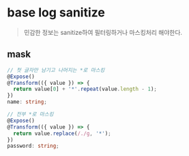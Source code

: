 # base log sanitize

> 민감한 정보는 sanitize하여 필터링하거나 마스킹처리 해야한다.

## mask

```ts
// 첫 글자만 남기고 나머지는 *로 마스킹
@Expose()
@Transform(({ value }) => {
  return value[0] + '*'.repeat(value.length - 1);
})
name: string;

// 전부 *로 마스킹
@Expose()
@Transform(({ value }) => {
  return value.replace(/./g, '*');
})
password: string;
```
